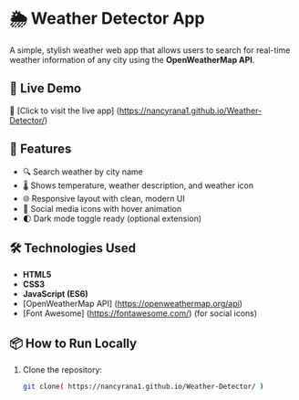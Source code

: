 # 🌦️ Weather Detector App

A simple, stylish weather web app that allows users to search for real-time weather information of any city using the **OpenWeatherMap API**.

## 🚀 Live Demo

🔗 [Click to visit the live app] (https://nancyrana1.github.io/Weather-Detector/)

## 📌 Features

- 🔍 Search weather by city name
- 🌡️ Shows temperature, weather description, and weather icon
- 🌐 Responsive layout with clean, modern UI
- 🎨 Social media icons with hover animation
- 🌓 Dark mode toggle ready (optional extension)

## 🛠️ Technologies Used

- **HTML5**
- **CSS3**
- **JavaScript (ES6)**
- [OpenWeatherMap API] (https://openweathermap.org/api)
- [Font Awesome] (https://fontawesome.com/) (for social icons)

## 📦 How to Run Locally

1. Clone the repository:
   ```bash
   git clone( https://nancyrana1.github.io/Weather-Detector/ )
